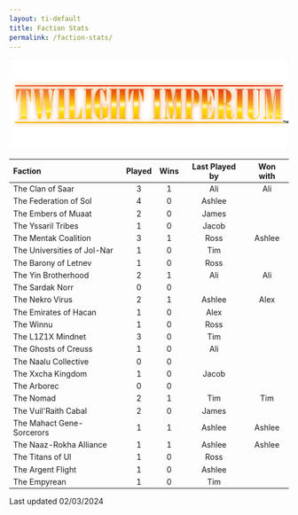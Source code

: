 ```yaml
---
layout: ti-default
title: Faction Stats
permalink: /faction-stats/
---
```

![This is an alt text.](/images/TI-logo.png)


| Faction                     | Played | Wins | Last Played by | Won with |
| :-------------------------- | :----: | :--: | :------------: | :------: |
| The Clan of Saar            |   3    |  1   |      Ali       |   Ali    |
| The Federation of Sol       |   4    |  0   |     Ashlee     |          |
| The Embers of Muaat         |   2    |  0   |     James      |          |
| The Yssaril Tribes          |   1    |  0   |     Jacob      |          |
| The Mentak Coalition        |   3    |  1   |      Ross      |  Ashlee  |
| The Universities of Jol-Nar |   1    |  0   |      Tim       |          |
| The Barony of Letnev        |   1    |  0   |      Ross      |          |
| The Yin Brotherhood         |   2    |  1   |      Ali       |   Ali    |
| The Sardak Norr             |   0    |  0   |                |          |
| The Nekro Virus             |   2    |  1   |     Ashlee     |   Alex   |
| The Emirates of Hacan       |   1    |  0   |      Alex      |          |
| The Winnu                   |   1    |  0   |      Ross      |          |
| The L1Z1X Mindnet           |   3    |  0   |      Tim       |          |
| The Ghosts of Creuss        |   1    |  0   |      Ali       |          |
| The Naalu Collective        |   0    |  0   |                |          |
| The Xxcha Kingdom           |   1    |  0   |     Jacob      |          |
| The Arborec                 |   0    |  0   |                |          |
| The Nomad                   |   2    |  1   |      Tim       |   Tim    |
| The Vuil'Raith Cabal        |   2    |  0   |     James      |          |
| The Mahact Gene-Sorcerors   |   1    |  1   |     Ashlee     |  Ashlee  |
| The Naaz-Rokha Alliance     |   1    |  1   |     Ashlee     |  Ashlee  |
| The Titans of Ul            |   1    |  0   |      Ross      |          |
| The Argent Flight           |   1    |  0   |     Ashlee     |          |
| The Empyrean                |   1    |  0   |      Tim       |          |




Last updated 02/03/2024